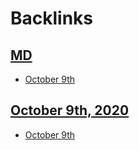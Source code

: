
# Backlinks
## [MD](<MD.md>)
- [October 9th](<October 9th.md>)

## [October 9th, 2020](<October 9th, 2020.md>)
- [October 9th](<October 9th.md>)

